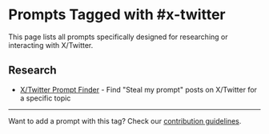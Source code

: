 # Prompts Tagged with #x-twitter

This page lists all prompts specifically designed for researching or interacting with X/Twitter.

## Research
- [X/Twitter Prompt Finder](/categories/research/x-prompt-finder.md) - Find "Steal my prompt" posts on X/Twitter for a specific topic

---

Want to add a prompt with this tag? Check our [contribution guidelines](/contribute.md).
